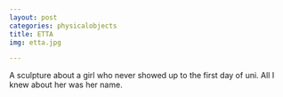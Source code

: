 ```yaml
---
layout: post
categories: physicalobjects
title: ETTA
img: etta.jpg

---
```

A sculpture about a girl who never showed up to the first day of uni. All I knew about her was her name.
